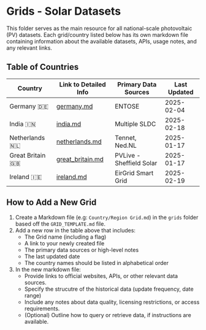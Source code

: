 # Grids - Solar Datasets

This folder serves as the main resource for all national-scale photovoltaic (PV) datasets. Each grid/country listed below has its own markdown file containing information about the available datasets, APIs, usage notes, and any relevant links.

## Table of Countries

| Country             | Link to Detailed Info               | Primary Data Sources     | Last Updated |
| ------------------- | ----------------------------------- | ------------------------ | ------------ |
| Germany 🇩🇪    | [germany.md](germany.md)       | ENTOSE           | 2025-02-04   |
| India 🇮🇳  | [india.md](india.md) | Multiple SLDC | 2025-02-18 |
| Netherlands 🇳🇱    | [netherlands.md](netherlands.md)       | Tennet, Ned.NL           | 2025-01-17   |
| Great Britain 🇬🇧 | [great_britain.md](great_britain.md) | PVLive - Sheffield Solar | 2025-01-17   |
| Ireland 🇮🇪 | [ireland.md](ireland.md) | EirGrid Smart Grid | 2025-02-19 |


## How to Add a New Grid

1. Create a Markdown file (e.g: `Country/Region Grid.md`) in the `grids` folder based off the `GRID_TEMPLATE.md` file.
2. Add a new row in the table above that includes:
   - The Grid name (including a flag)
   - A link to your newly created file
   - The primary data sources or high-level notes
   - The last updated date
   - The country names should be listed in alphabetical order
3. In the new markdown file:
   - Provide links to official websites, APIs, or other relevant data sources.
   - Specify the strucutre of the historical data (update frequency, date range)
   - Include any notes about data quality, licensing restrictions, or access requirements.
   - (Optional) Outline how to query or retrieve data, if instructions are available.
